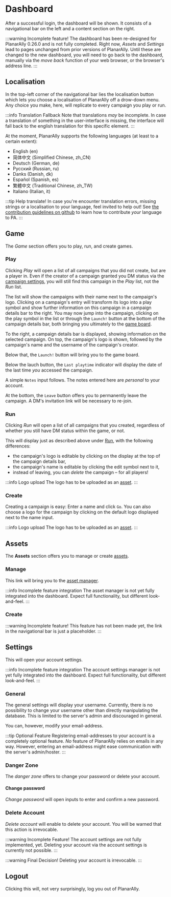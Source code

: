# Dashboard

After a successful login, the dashboard will be shown.
It consists of a navigational bar on the left and a content section on the right.

:::warning Incomplete feature!
The dashboard has been re-designed for PlanarAlly 0.26.0 and is not fully completed.
Right now, *Assets* and *Settings* lead to pages unchanged from prior versions of PlanarAlly.
Until these are changed to the new dashboard, you will need to go back to the dashboard, manually via the *move back* function of your web browser, or the browser's address line.
:::

## Localisation
In the top-left corner of the navigational bar lies the localisation button which lets you choose a localisation of PlanarAlly off a drow-down menu.
Any choice you make, here, will replicate to every campaign you play or run.

:::info Translation Fallback
Note that translations *may* be incomplete.
In case a translation of something in the user-interface is missing, the interface will fall back to the english translation for this specific element.
:::

At the moment, PlanarAlly supports the following languages (at least to a certain extent):
* English (en)
* 简体中文 (Simplified Chinese, zh\_CN)
* Deutsch (German, de)
* Русский (Russian, ru)
* Danks (Danish, dk)
* Español (Spanish, es)
* 繁體中文 (Traditional Chinese, zh\_TW)
* Italiano (Italian, it)

:::tip Help translate!
In case you're encounter translation errors, missing strings or a localisation to your language, feel invited to help out!
See [the contribution guidelines on github](https://github.com/Kruptein/PlanarAlly/blob/dev/CONTRIBUTING.md#translation) to learn how to contribute *your* language to PA.
:::

## Game
The *Game* section offers you to play, run, and create games.

### Play

Clicking *Play* will open a list of all campaigns that you did not create, but are a player in.
Even if the creator of a campaign granted you DM status via the [campaign settings](/docs/dm/settings/#players), you will still find this campaign in the *Play* list, not the *Run* list.

The list will show the campaigns with their name next to the campaign's logo.
Clicking on a campaign's entry will transform its logo into a play symbol and show further information on this campaign in a campaign details bar to the right.
You may now jump into the campaign, clicking on the play symbol in the list or through the `Launch!` button at the bottom of the campaign details bar, both bringing you ultimately to the [game board](/docs/player/gameboard).

To the right, a campaign details bar is displayed, showing information on the selected campaign.
On top, the campaign's logo is shown, followed by the campaign's name and the username of the campaign's creator.

Below that, the `Launch!` button will bring you to the game board.

Below the lauch button, the `Last playtime` indicator will display the date of the last time *you* accessed the campaign.

A simple `Notes` input follows.
The notes entered here are *personal* to your account.

At the bottom, the `Leave` button offers you to permanently leave the campaign.
A DM's invitation link will be necessary to re-join.

### Run

Clicking *Run* will open a list of all campaigns that you created, regardless of whether you still have DM status within the game, or not.

This will display just as described above under [Run](#run), with the following differences:
* the campaign's logo is editable by clicking on the display at the top of the campaign details bar,
* the campaign's name is editable by clicking the edit <font-awesome icon="pencil-alt"/> symbol next to it,
* instead of leaving, you can *delete* the campaign – for all players!

:::info Logo upload
The logo has to be uploaded as an [asset](/docs/dm/assets).
:::

### Create

Creating a campaign is easy: Enter a name and click `Go`.
You can also choose a logo for the campaign by clicking on the default logo displayed next to the name input.

:::info Logo upload
The logo has to be uploaded as an [asset](/docs/dm/assets).
:::

## Assets

The **Assets** section offers you to manage or create [assets](/docs/dm/assets/).

### Manage

This link will bring you to the [asset manager](/docs/dm/assets).

:::info Incomplete feature integration
The asset manager is not yet fully integrated into the dashboard.
Expect full functionality, but different look-and-feel.
:::

### Create

:::warning Incomplete feature!
This feature has not been made yet, the link in the navigational bar is just a placeholder.
:::

## Settings

This will open your account settings.

:::info Incomplete feature integration
The account settings manager is not yet fully integrated into the dashboard.
Expect full functionality, but different look-and-feel.
:::

### General

The general settings will display your username.
Currently, there is no possibility to change your username other than directly manipulating the database.
This is limited to the server's admin and discouraged in general.

You can, however, modify your email-address.

:::tip Optional Feature
Registering email-addresses to your account is a completely optional feature.
*No* feature of PlanarAlly relies on emails in any way.
However, entering an email-address might ease communication with the server's admin/hoster.
:::

### Danger Zone

The *danger zone* offers to change your password or delete your account.

#### Change password

*Change password* will open inputs to enter and confirm a new password.

### Delete Account

*Delete account* will enable to delete your account.
You will be warned that this action is irrevocable.

:::warning Incomplete Feature!
The account settings are not fully implemented, yet.
Deleting your account via the account settings is currently not possible.
:::

:::warning Final Decision!
Deleting your account is irrevocable.
:::

## Logout
Clicking this will, not very surprisingly, log you out of PlanarAlly.
